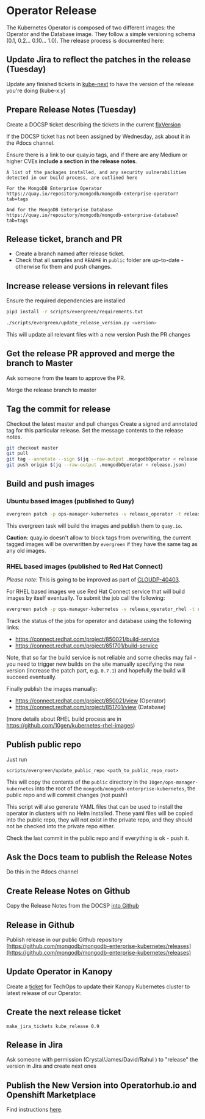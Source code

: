 # Operator Release

The Kubernetes Operator is composed of two different images: the Operator and
the Database image. They follow a simple versioning schema (0.1, 0.2... 0.10...
1.0). The release process is documented here:

## Update Jira to reflect the patches in the release (Tuesday)

Update any finished tickets in [kube-next](https://jira.mongodb.org/issues/?jql=project%20%3D%20CLOUDP%20AND%20component%20%3D%20Kubernetes%20AND%20status%20in%20(Resolved%2C%20Closed)%20and%20fixVersion%3D%20kube-next%20) to have the version of the release you're doing (kube-x.y)

## Prepare Release Notes (Tuesday)

Create a DOCSP ticket describing the tickets in the current [fixVersion](https://jira.mongodb.org/issues/?jql=project%20%3D%20CLOUDP%20AND%20component%20%3D%20Kubernetes%20AND%20status%20in%20(Resolved%2C%20Closed)%20and%20fixVersion%3D%20kube-next%20)

If the DOCSP ticket has not been assigned by Wednesday, ask about it in the #docs channel.

Ensure there is a link to our quay.io tags, and if there are any Medium or higher CVEs **include a section in the release notes**.

```
A list of the packages installed, and any security vulnerabilities detected in our build process, are outlined here

For the MongoDB Enterprise Operator
https://quay.io/repository/mongodb/mongodb-enterprise-operator?tab=tags

And for the MongoDB Enterprise Database
https://quay.io/repository/mongodb/mongodb-enterprise-database?tab=tags
```


## Release ticket, branch and PR

* Create a branch named after release ticket.
* Check that all samples and `README` in `public` folder are up-to-date -
  otherwise fix them and push changes.

## Increase release versions in relevant files

Ensure the required dependencies are installed
```bash
pip3 install -r scripts/evergreen/requirements.txt
```

```bash
./scripts/evergreen/update_release_version.py <version>
```
This will update all relevant files with a new version
Push the PR changes

## Get the release PR approved and merge the branch to Master

Ask someone from the team to approve the PR.

Merge the release branch to master

## Tag the commit for release

Checkout the latest master and pull changes
Create a signed and annotated tag for this particular release. Set the message contents to the release notes.

```bash
git checkout master
git pull
git tag --annotate --sign $(jq --raw-output .mongodbOperator < release.json)
git push origin $(jq --raw-output .mongodbOperator < release.json)
```

## Build and push images

### Ubuntu based images (published to Quay)

```bash
evergreen patch -p ops-manager-kubernetes -v release_operator -t release_operator -y -f -d "Building images for release $(jq -r .mongodbOperator < release.json)" --browse

```

This evergreen task will build the images and publish them to `quay.io`.

**Caution**: quay.io doesn't allow to block tags from overwriting, the
current tagged images will be overwritten by `evergreen` if they have
the same tag as any old images.

### RHEL based images (published to Red Hat Connect)

*Please note:* This is going to be improved as part of
[CLOUDP-40403](https://jira.mongodb.org/browse/CLOUDP-40403).

For RHEL based images we use Red Hat Connect service that will build
images by itself eventually.  To submit the job call the following:

```bash
evergreen patch -p ops-manager-kubernetes -v release_operator_rhel -t release_operator_rhel_connect -f
```

Track the status of the jobs for operator and database using the following links:

* https://connect.redhat.com/project/850021/build-service
* https://connect.redhat.com/project/851701/build-service

Note, that so far the build service is not reliable and some checks may fail - you need to trigger new builds on the
site manually specifying the new version (increase the patch part, e.g. `0.7.1`) and hopefully the build will succeed
eventually.

Finally publish the images manually:
* https://connect.redhat.com/project/850021/view (Operator)
* https://connect.redhat.com/project/851701/view (Database)

(more details about RHEL build process are in https://github.com/10gen/kubernetes-rhel-images)

## Publish public repo

Just run

    scripts/evergreen/update_public_repo <path_to_public_repo_root>

This will copy the contents of the `public` directory in the `10gen/ops-manager-kubernetes` into
the root of the `mongodb/mongodb-enterprise-kubernetes`, the public repo and will commit changes (not push!)

This script will also generate YAML files that can be used to install
the operator in clusters with no Helm installed. These yaml files will
be copied into the public repo, they will not exist in the private
repo, and they should not be checked into the private repo either.

Check the last commit in the public repo and if everything is ok - push it.

## Ask the Docs team to publish the Release Notes
Do this in the #docs channel

## Create Release Notes on Github
Copy the Release Notes from the DOCSP [into Github](https://github.com/mongodb/mongodb-enterprise-kubernetes/releases/new)

## Release in Github

Publish release in our public Github repository
[https://github.com/mongodb/mongodb-enterprise-kubernetes/releases](https://github.com/mongodb/mongodb-enterprise-kubernetes/releases)

## Update Operator in Kanopy

Create a
[ticket](https://jira.mongodb.org/projects/TECHOPS/welcome-guide) for
TechOps to update their Kanopy Kubernetes cluster to latest release of
our Operator.

## Create the next release ticket

    make_jira_tickets kube_release 0.9

## Release in Jira

Ask someone with permission (Crystal/James/David/Rahul ) to "release" the version in Jira and create next ones

## Publish the New Version into Operatorhub.io and Openshift Marketplace

Find instructions [here](publishing-to-marketplaces.md).

